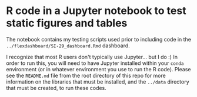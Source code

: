 # R code in a Jupyter notebook to test static figures and tables

The notebook contains my testing scripts used prior to including code in the `../flexdashboard/SI-29_dashboard.Rmd` dashboard.

I recognize that most R users don't typically use Jupyter... but I do :)  In order to run this, you will need to have Jupyter installed within your `conda` environment (or in whatever environment you use to run the R code).  Please see the `README.md` file from the root directory of this repo for more information on the libraries that must be installed, and the `../data` directory that must be created, to run these codes.  
